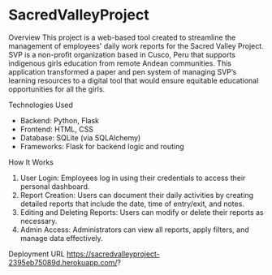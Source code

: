 # SacredValleyProject

Overview
This project is a web-based tool created to streamline the management of employees' daily work reports for the Sacred Valley Project. SVP is a non-profit organization based in Cusco, Peru that supports indigenous girls education from remote Andean communities. This application transformed a paper and pen system of managing SVP’s learning resources to a digital tool that would ensure equitable educational opportunities for all the girls.

Technologies Used
* Backend: Python, Flask
* Frontend: HTML, CSS
* Database: SQLite (via SQLAlchemy)
* Frameworks: Flask for backend logic and routing

How It Works
1. User Login: Employees log in using their credentials to access their personal dashboard.
2. Report Creation: Users can document their daily activities by creating detailed reports that include the date, time of entry/exit, and notes.
3. Editing and Deleting Reports: Users can modify or delete their reports as necessary.
4. Admin Access: Administrators can view all reports, apply filters, and manage data effectively.

Deployment URL
https://sacredvalleyproject-2395eb75089d.herokuapp.com/?

